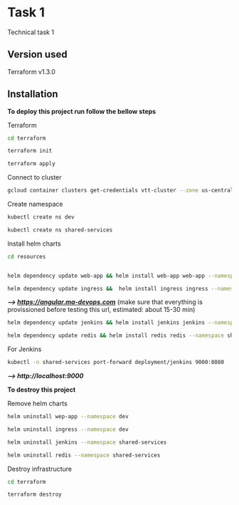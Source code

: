 
# Task 1

Technical task 1


## Version used

Terraform v1.3.0

## Installation

**To deploy this project run follow the bellow steps**

Terraform
```bash
cd terraform  
```
```bash
terraform init
```
```bash
terraform apply
```
Connect to cluster
```bash
gcloud container clusters get-credentials vtt-cluster --zone us-central1-c --project vodafone-technical-task
```

Create namespace

```bash
kubectl create ns dev 
```
```bash
kubectl create ns shared-services
```
Install helm charts 
```bash
cd resources
```
```bash

helm dependency update web-app && helm install web-app web-app --namespace dev
```
```bash
helm dependency update ingress &&  helm install ingress ingress --namespace dev
```
***--> https://angular.ma-devops.com*** (make sure that everything is provissioned before testing this url, estimated: about 15-30 min)

```bash
helm dependency update jenkins && helm install jenkins jenkins --namespace shared-services 
```
```bash
helm dependency update redis && helm install redis redis --namespace shared-services 
```
For Jenkins
```bash
kubectl -n shared-services port-forward deployment/jenkins 9000:8080
```
***--> http://localhost:9000***

**To destroy this project** 

Remove helm charts
```bash
helm uninstall wep-app --namespace dev
```
```bash
helm uninstall ingress --namespace dev
```
```bash
helm uninstall jenkins --namespace shared-services
```
```bash
helm uninstall redis --namespace shared-services 
```

Destroy infrastructure

```bash
cd terraform 
```
```bash
terraform destroy 
```